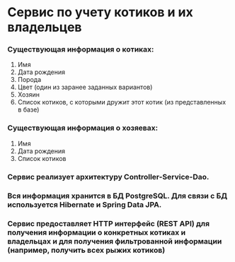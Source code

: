 # Сервис по учету котиков и их владельцев

### Существующая информация о котиках:

1) Имя
2) Дата рождения
3) Порода
4) Цвет (один из заранее заданных вариантов)
5) Хозяин
6) Список котиков, с которыми дружит этот котик (из представленных в базе)


### Существующая информация о хозяевах:

1) Имя
2) Дата рождения
3) Список котиков


### Сервис реализует архитектуру Сontroller-Service-Dao.

### Вся информация хранится в БД PostgreSQL. Для связи с БД используется Hibernate и Spring Data JPA.

### Сервис предоставляет HTTP интерфейс (REST API) для получения информации о конкретных котиках и владельцах и для получения фильтрованной информации (например, получить всех рыжих котиков)
